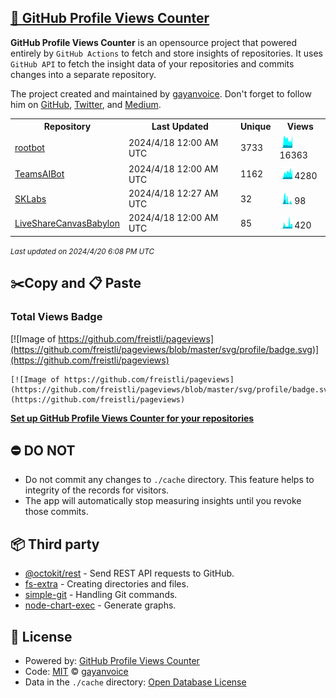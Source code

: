 ## [🚀 GitHub Profile Views Counter](https://github.com/gayanvoice/github-profile-views-counter)
**GitHub Profile Views Counter** is an opensource project that powered entirely by  `GitHub Actions` to fetch and store insights of repositories.
It uses `GitHub API` to fetch the insight data of your repositories and commits changes into a separate repository.

The project created and maintained by [gayanvoice](https://github.com/gayanvoice). Don't forget to follow him on [GitHub](https://github.com/gayanvoice), [Twitter](https://twitter.com/gayanvoice), and [Medium](https://gayanvoice.medium.com/).

<table>
	<tr>
		<th>
			Repository
		</th>
		<th>
			Last Updated
		</th>
		<th>
			Unique
		</th>
		<th>
			Views
		</th>
	</tr>
	<tr>
		<td>
			<a href="https://github.com/freistli/pageviews/tree/master/readme/599430290/year.md">
				rootbot
			</a>
		</td>
		<td>
			2024/4/18 12:00 AM UTC
		</td>
		<td>
			3733
		</td>
		<td>
			<img alt="Response time graph" src="https://github.com/freistli/pageviews/raw/master/graph/599430290/small/year.png" height="20"> 16363
		</td>
	</tr>
	<tr>
		<td>
			<a href="https://github.com/freistli/pageviews/tree/master/readme/618337667/year.md">
				TeamsAIBot
			</a>
		</td>
		<td>
			2024/4/18 12:00 AM UTC
		</td>
		<td>
			1162
		</td>
		<td>
			<img alt="Response time graph" src="https://github.com/freistli/pageviews/raw/master/graph/618337667/small/year.png" height="20"> 4280
		</td>
	</tr>
	<tr>
		<td>
			<a href="https://github.com/freistli/pageviews/tree/master/readme/644487904/year.md">
				SKLabs
			</a>
		</td>
		<td>
			2024/4/18 12:27 AM UTC
		</td>
		<td>
			32
		</td>
		<td>
			<img alt="Response time graph" src="https://github.com/freistli/pageviews/raw/master/graph/644487904/small/year.png" height="20"> 98
		</td>
	</tr>
	<tr>
		<td>
			<a href="https://github.com/freistli/pageviews/tree/master/readme/581084482/year.md">
				LiveShareCanvasBabylon
			</a>
		</td>
		<td>
			2024/4/18 12:00 AM UTC
		</td>
		<td>
			85
		</td>
		<td>
			<img alt="Response time graph" src="https://github.com/freistli/pageviews/raw/master/graph/581084482/small/year.png" height="20"> 420
		</td>
	</tr>
</table>

<small><i>Last updated on 2024/4/20 6:08 PM UTC</i></small>

## ✂️Copy and 📋 Paste
### Total Views Badge
[![Image of https://github.com/freistli/pageviews](https://github.com/freistli/pageviews/blob/master/svg/profile/badge.svg)](https://github.com/freistli/pageviews)

```readme
[![Image of https://github.com/freistli/pageviews](https://github.com/freistli/pageviews/blob/master/svg/profile/badge.svg)](https://github.com/freistli/pageviews)
```
[**Set up GitHub Profile Views Counter for your repositories**](https://github.com/gayanvoice/github-profile-views-counter)
## ⛔ DO NOT
- Do not commit any changes to `./cache` directory. This feature helps to integrity of the records for visitors.
- The app will automatically stop measuring insights until you revoke those commits.
## 📦 Third party

- [@octokit/rest](https://www.npmjs.com/package/@octokit/rest) - Send REST API requests to GitHub.
- [fs-extra](https://www.npmjs.com/package/fs-extra) - Creating directories and files.
- [simple-git](https://www.npmjs.com/package/simple-git) - Handling Git commands.
- [node-chart-exec](https://www.npmjs.com/package/node-chart-exec) - Generate graphs.
## 📄 License
- Powered by: [GitHub Profile Views Counter](https://github.com/gayanvoice/github-profile-views-counter)
- Code: [MIT](./LICENSE) © [gayanvoice](https://github.com/gayanvoice)
- Data in the `./cache` directory: [Open Database License](https://opendatacommons.org/licenses/odbl/1-0/)